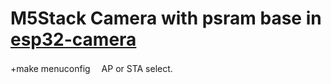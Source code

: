 # M5Stack Camera with psram base in [esp32-camera](https://github.com/espressif/esp32-camera.git)


+make menuconfig
　AP or STA select.
 
